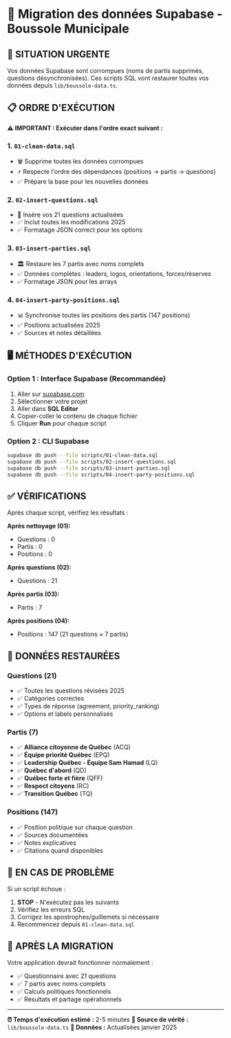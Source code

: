 # 🚀 Migration des données Supabase - Boussole Municipale

## 🚨 SITUATION URGENTE
Vos données Supabase sont corrompues (noms de partis supprimés, questions désynchronisées). Ces scripts SQL vont restaurer toutes vos données depuis `lib/boussole-data.ts`.

## 📋 ORDRE D'EXÉCUTION
**⚠️ IMPORTANT : Exécuter dans l'ordre exact suivant :**

### 1. `01-clean-data.sql`
- 🗑️ Supprime toutes les données corrompues
- ⚡ Respecte l'ordre des dépendances (positions → partis → questions)
- ✅ Prépare la base pour les nouvelles données

### 2. `02-insert-questions.sql`
- 📝 Insère vos 21 questions actualisées
- ✅ Inclut toutes les modifications 2025
- ✅ Formatage JSON correct pour les options

### 3. `03-insert-parties.sql`  
- 🏛️ Restaure les 7 partis avec noms complets
- ✅ Données complètes : leaders, logos, orientations, forces/réserves
- ✅ Formatage JSON pour les arrays

### 4. `04-insert-party-positions.sql`
- 📊 Synchronise toutes les positions des partis (147 positions)
- ✅ Positions actualisées 2025
- ✅ Sources et notes détaillées

## 🖥️ MÉTHODES D'EXÉCUTION

### Option 1 : Interface Supabase (Recommandée)
1. Aller sur [supabase.com](https://supabase.com)
2. Sélectionner votre projet
3. Aller dans **SQL Editor**
4. Copier-coller le contenu de chaque fichier
5. Cliquer **Run** pour chaque script

### Option 2 : CLI Supabase
```bash
supabase db push --file scripts/01-clean-data.sql
supabase db push --file scripts/02-insert-questions.sql  
supabase db push --file scripts/03-insert-parties.sql
supabase db push --file scripts/04-insert-party-positions.sql
```

## ✅ VÉRIFICATIONS

Après chaque script, vérifiez les résultats :

**Après nettoyage (01):**
- Questions : 0
- Partis : 0  
- Positions : 0

**Après questions (02):**
- Questions : 21

**Après partis (03):**
- Partis : 7

**Après positions (04):**
- Positions : 147 (21 questions × 7 partis)

## 🎯 DONNÉES RESTAURÉES

### Questions (21)
- ✅ Toutes les questions révisées 2025
- ✅ Catégories correctes
- ✅ Types de réponse (agreement, priority_ranking)
- ✅ Options et labels personnalisés

### Partis (7)
- ✅ **Alliance citoyenne de Québec** (ACQ)
- ✅ **Équipe priorité Québec** (EPQ)  
- ✅ **Leadership Québec - Équipe Sam Hamad** (LQ)
- ✅ **Québec d'abord** (QD)
- ✅ **Québec forte et fière** (QFF)
- ✅ **Respect citoyens** (RC)
- ✅ **Transition Québec** (TQ)

### Positions (147)
- ✅ Position politique sur chaque question
- ✅ Sources documentées
- ✅ Notes explicatives
- ✅ Citations quand disponibles

## 🚨 EN CAS DE PROBLÈME

Si un script échoue :
1. **STOP** - N'exécutez pas les suivants
2. Vérifiez les erreurs SQL
3. Corrigez les apostrophes/guillemets si nécessaire
4. Recommencez depuis `01-clean-data.sql`

## 🎉 APRÈS LA MIGRATION

Votre application devrait fonctionner normalement :
- ✅ Questionnaire avec 21 questions
- ✅ 7 partis avec noms complets
- ✅ Calculs politiques fonctionnels
- ✅ Résultats et partage opérationnels

---

**⏰ Temps d'exécution estimé :** 2-5 minutes
**🔄 Source de vérité :** `lib/boussole-data.ts`
**📅 Données :** Actualisées janvier 2025
